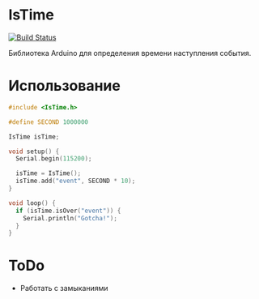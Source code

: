 # IsTime 

[![Build Status](https://travis-ci.org/akarduino/IsTime.svg?branch=master)](https://travis-ci.org/akarduino/IsTime)

Библиотека Arduino для определения времени наступления события.

# Использование

```c++
#include <IsTime.h>

#define SECOND 1000000

IsTime isTime;

void setup() {
  Serial.begin(115200);

  isTime = IsTime();
  isTime.add("event", SECOND * 10);
}

void loop() {
  if (isTime.isOver("event")) {
    Serial.println("Gotcha!");
  }
}
```

# ToDo
- Работать с замыканиями
